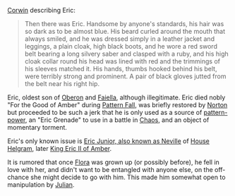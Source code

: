 [Corwin](CorwinOfOberon) describing Eric:

> Then there was Eric. Handsome by anyone's standards, his hair was so dark as to be almost blue. His beard curled around the mouth that always smiled, and he was dressed simply in a leather jacket and leggings, a plain cloak, high black boots, and he wore a red sword belt bearing a long silvery saber and clasped with a ruby, and his high cloak collar round his head was lined with red and the trimmings of his sleeves matched it. His hands, thumbs hooked behind his belt, were terribly strong and prominent. A pair of black gloves jutted from the belt near his right hip.

Eric, oldest son of [Oberon](OberonOfDworkin) and [Faiella](FaiellaPrincessOfBegma), although illegitimate. Eric died nobly "For the Good of Amber" during [Pattern Fall](PatternFall), was briefly restored by [Norton](NortonOfBeastmasters) but proceeded to be such a jerk that he is only used as a source of [pattern-power](PrimalPattern), an "Eric Grenade" to use in a battle in [Chaos](CourtsOfChaos), and an object of momentary torment.

Eric's only known issue is [Eric Junior, also known as Neville](NevilleOfEric) of [House Helgram](HouseHelgram), later [King Eric II of Amber](KingOfAmber).

It is rumored that once [Flora](FlorimelOfOberon) was grown up (or possibly before), he fell in love with her, and didn't want to be entangled with anyone else, on the off-chance she might decide to go with him.  This made him somewhat open to manipulation by [Julian](JulianOfOberon).
